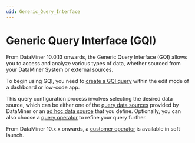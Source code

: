 ```yaml
---
uid: Generic_Query_Interface
---
```


# Generic Query Interface (GQI)

From DataMiner 10.0.13 onwards, the Generic Query Interface (GQI) allows you to access and analyze various types of data, whether sourced from your DataMiner System or external sources.

To begin using GQI, you need to [create a GQI query](xref:Creating_GQI_query) within the edit mode of a dashboard or low-code app.

This query configuration process involves selecting the desired data source, which can be either one of the [query data sources](xref:Query_data_sources) provided by DataMiner or an [ad hoc data source](xref:Configuring_an_ad_hoc_data_source_in_a_query) that you define. Optionally, you can also choose a [query operator](xref:Query_operators) to refine your query further.

From DataMiner 10.x.x onwards, a [customer operator](xref:GQI_Custom_Operator) is available in soft launch.
